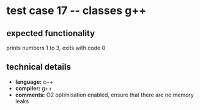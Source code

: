 # test case 17 -- classes g++

## expected functionality
prints numbers 1 to 3, exits with code 0

## technical details
- **language:** c++
- **compiler:** g++
- **comments:** O2 optimisation enabled, ensure that there are no memory leaks
